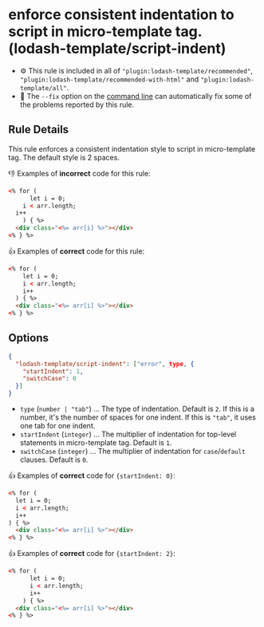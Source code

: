 # enforce consistent indentation to script in micro-template tag. (lodash-template/script-indent)

- :gear: This rule is included in all of `"plugin:lodash-template/recommended"`, `"plugin:lodash-template/recommended-with-html"` and `"plugin:lodash-template/all"`.
- :wrench: The `--fix` option on the [command line](http://eslint.org/docs/user-guide/command-line-interface#fix) can automatically fix some of the problems reported by this rule.

## Rule Details

This rule enforces a consistent indentation style to script in micro-template tag. The default style is 2 spaces.

:-1: Examples of **incorrect** code for this rule:

```html
<% for (
      let i = 0;
    i < arr.length;
  i++
    ) { %>
  <div class="<%= arr[i] %>"></div>
<% } %>
```

:+1: Examples of **correct** code for this rule:

```html
<% for (
    let i = 0;
    i < arr.length;
    i++
  ) { %>
  <div class="<%= arr[i] %>"></div>
<% } %>
```

## Options

```json
{
  "lodash-template/script-indent": ["error", type, {
    "startIndent": 1,
    "switchCase": 0
  }]
}
```

- `type` (`number | "tab"`) ... The type of indentation. Default is `2`. If this is a number, it's the number of spaces for one indent. If this is `"tab"`, it uses one tab for one indent.
- `startIndent` (`integer`) ... The multiplier of indentation for top-level statements in micro-template tag. Default is `1`.
- `switchCase` (`integer`) ... The multiplier of indentation for `case`/`default` clauses. Default is `0`.

:+1: Examples of **correct** code for `{startIndent: 0}`:

```html
<% for (
  let i = 0;
  i < arr.length;
  i++
) { %>
  <div class="<%= arr[i] %>"></div>
<% } %>
```

:+1: Examples of **correct** code for `{startIndent: 2}`:

```html
<% for (
      let i = 0;
      i < arr.length;
      i++
    ) { %>
  <div class="<%= arr[i] %>"></div>
<% } %>
```
